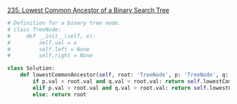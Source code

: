 [235. Lowest Common Ancestor of a Binary Search Tree](https://leetcode.com/problems/lowest-common-ancestor-of-a-binary-search-tree/)

```py
# Definition for a binary tree node.
# class TreeNode:
#     def __init__(self, x):
#         self.val = x
#         self.left = None
#         self.right = None

class Solution:
    def lowestCommonAncestor(self, root: 'TreeNode', p: 'TreeNode', q: 'TreeNode') -> 'TreeNode':
        if p.val < root.val and q.val < root.val: return self.lowestCommonAncestor(root.left, p, q)
        elif p.val > root.val and q.val > root.val: return self.lowestCommonAncestor(root.right, p, q)
        else: return root
```

